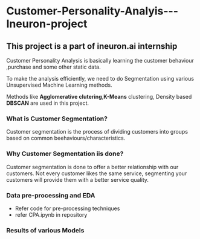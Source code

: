 # Customer-Personality-Analyis---Ineuron-project
## This project is a part of ineuron.ai internship

Customer Personality Analysis is basically learning the customer behaviour ,purchase and some other static data.

To make the analysis efficiently, we need to do Segmentation using various Unsupervised Machine Learning methods.

Methods like **Agglomerative clutering**,**K-Means** clustering, Density based **DBSCAN** are used in this project.

### What is Customer Segmentation?
  Customer segmentation is the process of dividing customers into groups based on common beehaviours/characteristics.
  
### Why Customer Segmentation iis done?
  Customer segmentation is done to offer a better relationship with our customers. Not every customer likes the same service,       segmenting your customers will provide them with a better service quality.
  
### Data pre-processing and EDA
- Refer code for pre-processing techniques
- refer CPA.ipynb in repository

### Results of various Models
